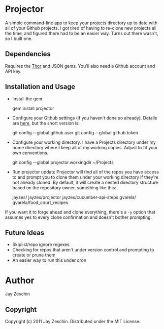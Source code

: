 # Projector

A simple command-line app to keep your projects directory up to date with all of your Github projects.  I got tired of having to re-clone new projects all the time, and figured there had to be an easier way.  Turns out there wasn't, so I built one.

## Dependencies

Requires the [Thor](https://github.com/wycats/thor) and JSON gems.  You'll also need a Github account and API key.

## Installation and Usage

* Install the gem

    gem install projector

* Configure your Github settings (if you haven't done so already).  Details are [here](http://help.github.com/set-your-user-name-email-and-github-token/), but the short version is:

    git config --global github.user <username>
    git config --global github.token <token>

* Configure your working directory.  I have a Projects directory under my home directory where I keep all of my working copies.  Adjust to fit your own conventions.

    git config --global projector.workingdir ~/Projects

* Run projector update
Projector will find all of the repos you have access to and prompt you to clone them under your working directory if they're not already cloned.  By default, it will create a nested directory structure based on the repository owner, something like this:

    jayzes/
    jayzes/projector
    jayzes/cucumber-api-steps
    gvarela/
    gvarela/food_court_recipes

If you want it to forge ahead and clone everything, there's a `-y` option that assumes yes to every clone confirmation and doesn't bother prompting.

## Future Ideas
* Skiplist/repo ignore regexes
* Checking for repos that aren't under version control and prompting to create or prune them
* An easier way to run this under cron

# Author
Jay Zeschin

## Copyright

Copyright (c) 2011 Jay Zeschin. Distributed under the MIT License.
